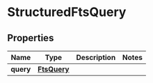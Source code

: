 

# StructuredFtsQuery


## Properties

| Name | Type | Description | Notes |
|------------ | ------------- | ------------- | -------------|
|**query** | [**FtsQuery**](FtsQuery.md) |  |  |




